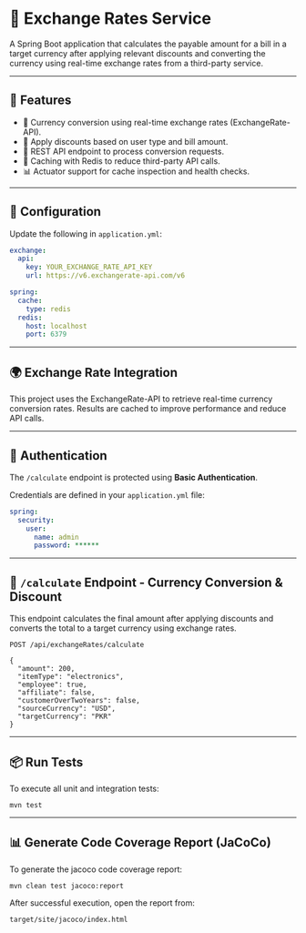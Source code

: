 # 💱 Exchange Rates Service

A Spring Boot application that calculates the payable amount for a bill in a target currency after applying relevant discounts and converting the currency using real-time exchange rates from a third-party service.

---

## 🧩 Features

- 🎯 Currency conversion using real-time exchange rates (ExchangeRate-API).
- 🧾 Apply discounts based on user type and bill amount.
- 🚀 REST API endpoint to process conversion requests.
- 🔁 Caching with Redis to reduce third-party API calls.
- 📊 Actuator support for cache inspection and health checks.

---

## 🔧 Configuration

Update the following in `application.yml`:

```yaml
exchange:
  api:
    key: YOUR_EXCHANGE_RATE_API_KEY
    url: https://v6.exchangerate-api.com/v6

spring:
  cache:
    type: redis
  redis:
    host: localhost
    port: 6379
```
---

## 🌍 Exchange Rate Integration

This project uses the ExchangeRate-API to retrieve real-time currency conversion rates. Results are cached to improve performance and reduce API calls.

---

## 🔐 Authentication

The `/calculate` endpoint is protected using **Basic Authentication**.

Credentials are defined in your `application.yml` file:

```yaml
spring:
  security:
    user:
      name: admin
      password: ******
```
---

## 📍 `/calculate` Endpoint - Currency Conversion & Discount

This endpoint calculates the final amount after applying discounts and converts the total to a target currency using exchange rates.

``` 
POST /api/exchangeRates/calculate

{
  "amount": 200,
  "itemType": "electronics",
  "employee": true,
  "affiliate": false,
  "customerOverTwoYears": false,
  "sourceCurrency": "USD",
  "targetCurrency": "PKR"
}

```
---

## 📦 Run Tests

To execute all unit and integration tests:
```
mvn test
```
---

## 📊 Generate Code Coverage Report (JaCoCo)

To generate the jacoco code coverage report:
```
mvn clean test jacoco:report
```
After successful execution, open the report from:
```
target/site/jacoco/index.html
```

